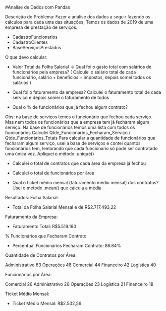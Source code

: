 #Analise de Dados com Pandas

Descrição do Problema: Fazer a análise dos dados a seguir fazendo os cálculos para cada uma das situações;
Temos os dados de 2019 de uma empresa de prestação de serviços. 
- CadastroFuncionarios
- CadastroClientes
- BaseServiçosPrestados

O que devo calcular:
- Valor Total da Folha Salarial -> Qual foi o gasto total com salários de funcionários pela empresa?
( Calculei o salário total de cada funcionário, salário + benefícios + impostos, depois somei todos os salários )

- Qual foi o faturamento da empresa?
Calculei o faturamento total de cada serviço e depois somei o faturamento de todos

- Qual o % de funcionários que já fechou algum contrato?

Obs: na base de serviços temos o funcionário que fechou cada serviço. Mas nem todos os funcionários que a empresa tem já fecharam algum serviço.
Na base de funcionários temos uma lista com todos os funcionários
Calculei Qtde_Funcionarios_Fecharam_Serviço / Qtde_Funcionários_Totais
Para calcular a quantidade de funcionários que fecharam algum serviço, usei a base de serviços e contei quantos funcionários tem, lembrando que cada funcionario só pode ser contratado uma única vez.
Apliquei o método .unique()

-  Calculei o total de contratos que cada área da empresa já fechou

-  Calculei o total de funcionários por área

-  Qual o ticket médio mensal (faturamento médio mensal) dos contratos?
Usei o método .mean() que calcula a média

Resultados:
Folha Salarial:
- Total da Folha Salarial Mensal é de R$2.717.493,22

Faturamento da Empresa:
- Faturamento Total: R$5.519.160

% Funcionários que Fecharam Contrato
- Percentual Funcionários Fecharam Contrato: 86.84%

Quantidade de Contratos por Área:

Administrativo    63
Operações         48
Comercial         44
Financeiro        42
Logística         40

Funcionários por Área:

Comercial         26
Administrativo    26
Operações         23
Logística         21
Financeiro        18

Ticket Médio Mensal:
- Ticket Médio Mensal: R$2.502,56
